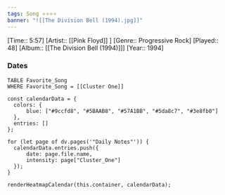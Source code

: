 ```yaml
---
tags: Song ⭐⭐⭐⭐ 
banner: "![[The Division Bell (1994).jpg]]"
---
```

[Time:: 5:57]
[Artist:: [[Pink Floyd]] ]
[Genre:: Progressive Rock]
[Played:: 48]
[Album:: [[The Division Bell (1994)]]]
[Year:: 1994]
### Dates
````dataview
TABLE Favorite_Song
WHERE Favorite_Song = [[Cluster One]]
````
  ```dataviewjs
const calendarData = { 
	colors: { 
		blue: ["#9ccfd8", "#5BAAB8", "#57A1BB", "#5da8c7", "#3e8fb0"] 
	}, 
	entries: [] 
}; 

for (let page of dv.pages('"Daily Notes"')) { 
	calendarData.entries.push({ 
		date: page.file.name, 
		intensity: page["Cluster_One"]
	}); 
} 

renderHeatmapCalendar(this.container, calendarData);
```

